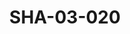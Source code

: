 ---
pid: SHA-03-020
title: SHA-03-020
language: en
collection: Sharhabil Ahmed
original_label: 
rights: Sharhabil Ahmed
location_of_original: Sharhabil Ahmed
photographer_or_studio: 
scanned_from: photograph 17.9 by 24
_date: 1957-1958
location: Egypt, Manufiya, Sirs al Layan
description: All foreign envoys and teachers including Sharhabil Ahmed and Abdel Mun'im
  Najjar
additional_notes: 
permission_display: 'yes'
on_server: 'no'
on_website: 'no'
permalink: /archive/en/sha-03-020.html
layout: photo-page
---